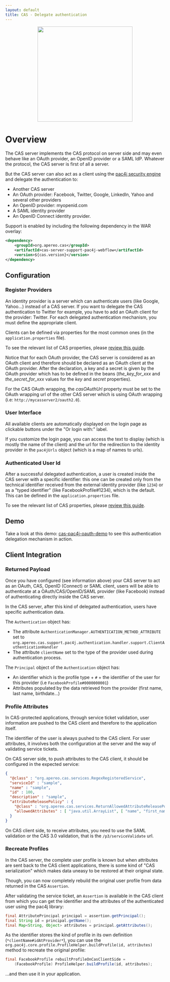 ```yaml
---
layout: default
title: CAS - Delegate authentication
---
```


<p align="center">
  <img src="https://pac4j.github.io/pac4j/img/logo-cas.png" width="300" />
</p>

# Overview
The CAS server implements the CAS protocol on server side and may even behave like an 
OAuth provider, an OpenID provider or a SAML IdP. Whatever the protocol, the CAS server is first of all a server.

But the CAS server can also act as a client using 
the [pac4j security engine](https://github.com/pac4j/pac4j) and delegate the authentication to:

* Another CAS server
* An OAuth provider: Facebook, Twitter, Google, LinkedIn, Yahoo and several other providers
* An OpenID provider: myopenid.com
* A SAML identity provider
* An OpenID Connect identity provider.

Support is enabled by including the following dependency in the WAR overlay:

```xml
<dependency>
    <groupId>org.apereo.cas</groupId>
    <artifactId>cas-server-support-pac4j-webflow</artifactId>
    <version>${cas.version}</version>
</dependency>
```


## Configuration

### Register Providers

An identity provider is a server which can authenticate users (like Google, Yahoo...) instead of a CAS server. 
If you want to delegate the CAS authentication to Twitter for example, you have to add an 
OAuth client for the provider: Twitter. For each delegated authentication mechanism, you must define the appropriate client.

Clients can be defined via properties for the most common ones (in the `application.properties` file).

To see the relevant list of CAS properties, please [review this guide](../installation/Configuration-Properties.html).


Notice that for each OAuth provider, the CAS server is considered as an OAuth client and therefore should be declared as 
an OAuth client at the OAuth provider. After the declaration, a key and a secret is given by the OAuth provider which has 
to be defined in the beans (*the_key_for_xxx* and *the_secret_for_xxx* values for the *key* and *secret* properties).

For the CAS OAuth wrapping, the *casOAuthUrl* property must be set to the OAuth wrapping url of the other CAS server 
which is using OAuth wrapping (i.e: `http://mycasserver2/oauth2.0`).

### User Interface

All available clients are automatically displayed on the login page as clickable buttons under the "Or login with:" label.

If you customize the login page, you can access the text to display (which is mostly the name of the client) 
and the url for the redirection to the identity provider in the `pac4jUrls` object (which is a map of names to urls).


### Authenticated User Id

After a successful delegated authentication, a user is created inside the CAS server with a specific identifier: 
this one can be created only from the technical identifier received from the external identity provider (like `1234`) 
or as a "typed identifier" (like FacebookProfile#1234), which is the default. This can be defined in the `application.properties` file.

To see the relevant list of CAS properties, please [review this guide](../installation/Configuration-Properties.html).


## Demo

Take a look at this demo: [cas-pac4j-oauth-demo](https://github.com/leleuj/cas-pac4j-oauth-demo) 
to see this authentication delegation mechanism in action.


## Client Integration

### Returned Payload

Once you have configured (see information above) your CAS server to act as an OAuth, 
CAS, OpenID (Connect) or SAML client, users will be able to authenticate at a OAuth/CAS/OpenID/SAML 
provider (like Facebook) instead of authenticating directly inside the CAS server.

In the CAS server, after this kind of delegated authentication, users have specific authentication data.

The `Authentication` object has:

* The attribute `AuthenticationManager.AUTHENTICATION_METHOD_ATTRIBUTE` 
set to `org.apereo.cas.support.pac4j.authentication.handler.support.ClientAuthenticationHandler`
* The attribute `clientName` set to the type of the provider used during authentication process.

The `Principal` object of the `Authentication` object has:

* An identifier which is the profile type + `#` + the identifier of the user for this provider (i.e `FacebookProfile#0000000001`)
* Attributes populated by the data retrieved from the provider (first name, last name, birthdate...)

### Profile Attributes

In CAS-protected applications, through service ticket validation, user information 
are pushed to the CAS client and therefore to the application itself.

The identifier of the user is always pushed to the CAS client. For user attributes, it involves both the configuration 
at the server and the way of validating service tickets.

On CAS server side, to push attributes to the CAS client, it should be configured in the expected service:

```json
{
  "@class" : "org.apereo.cas.services.RegexRegisteredService",
  "serviceId" : "sample",
  "name" : "sample",
  "id" : 100,
  "description" : "sample",
  "attributeReleasePolicy" : {
    "@class" : "org.apereo.cas.services.ReturnAllowedAttributeReleasePolicy",
    "allowedAttributes" : [ "java.util.ArrayList", [ "name", "first_name", "middle_name" ] ]
  }
}
```

On CAS client side, to receive attributes, you need to use the SAML validation or the CAS 3.0 
validation, that is the `/p3/serviceValidate` url.

### Recreate Profiles

In the CAS server, the complete user profile is known but when attributes are sent back to the CAS client applications, 
there is some kind of "CAS serialization" which makes data uneasy to be restored at their original state.

Though, you can now completely rebuild the original user profile from data returned in the CAS `Assertion`.

After validating the service ticket, an `Assertion` is available in the CAS client from which you can get the identifier 
and the attributes of the authenticated user using the pac4j library:

```java
final AttributePrincipal principal = assertion.getPrincipal();
final String id = principal.getName();
final Map<String, Object> attributes = principal.getAttributes();
```

As the identifier stores the kind of profile in its own definition (`*clientName#idAtProvider*`), 
you can use the `org.pac4j.core.profile.ProfileHelper.buildProfile(id, attributes)` method to recreate the original profile:

```java
final FacebookProfile rebuiltProfileOnCasClientSide =
    (FacebookProfile) ProfileHelper.buildProfile(id, attributes);
```

...and then use it in your application.
